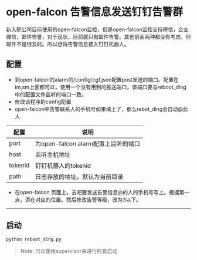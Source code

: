 open-falcon 告警信息发送钉钉告警群
===
新入职公司目前使用的open-falcon监控，但是open-falcon监控支持短信，企业微信，邮件告警，对于现状，目前就只有邮件告警。其他前面两种都没有考虑。但邮件不是很及时。所以想将告警信息接入钉钉机器人。
## 配置
* 到open-falcon的alarm的/config/cgf.json配置post发送的端口。配置在im,sm上面都可以，使用一个没有用到的推送端口，该端口要与reboot_ding中的配置文件监听的端口一致。
* 修改该程序的config配置
* open-falcon中告警联系人的手机号如果填上了，那么rebot_ding会自动@此人

配置  |	说明
---|---
port  |	为open-falcon alarm配置上监听的端口
host  |	监听主机地址
tokenid |	钉钉机器人的tokenid
path |	日志存放的地址。默认为当前目录

* 在open-falcon 页面上，去吧要发送告警信息@的人的手机号写上。根据第一点，添在对应的位置。然后修改告警等级，改为3以下。

---
## 启动
```
python reboot_ding.py
```
> Note: 可以使用supervisor来进行托管启动